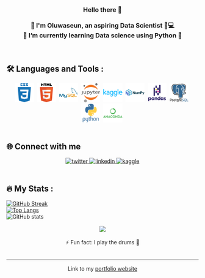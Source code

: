 ### <div align="center">Hello there 👋 <br><br> 👨‍ I'm Oluwaseun, an aspiring Data Scientist 👨💻<br>🌱 I’m currently learning Data science using Python 🌱</div>  

  
<br/>  

## :hammer_and_wrench: Languages and Tools :  
<div align="center">
  <img src="https://github.com/devicons/devicon/blob/master/icons/css3/css3-plain-wordmark.svg"  title="CSS3" alt="CSS" width="50" height="50"/>&nbsp;
  <img src="https://github.com/devicons/devicon/blob/master/icons/html5/html5-original-wordmark.svg" title="HTML5" alt="HTML" width="50" height="50"/>&nbsp;
  <img src="https://github.com/devicons/devicon/blob/master/icons/mysql/mysql-original-wordmark.svg" title="MySQL"  alt="MySQL" width="50" height="50"/>&nbsp;
  <img src="https://github.com/devicons/devicon/blob/master/icons/jupyter/jupyter-original-wordmark.svg" title="Jupyter" alt="Jupyter" width="50" height="50"/>&nbsp;
  <img src="https://github.com/devicons/devicon/blob/master/icons/kaggle/kaggle-original-wordmark.svg" title="Kaggle" alt="Kaggle" width="50" height="50"/>&nbsp;
  <img src="https://github.com/devicons/devicon/blob/master/icons/numpy/numpy-original-wordmark.svg" title="Numpy" alt="Numpy" width="50" height="50"/>&nbsp;
  <img src="https://github.com/devicons/devicon/blob/master/icons/pandas/pandas-original-wordmark.svg" title="Pandas" alt="Pandas" width="50" height="50"/>&nbsp;
  <img src="https://github.com/devicons/devicon/blob/master/icons/postgresql/postgresql-original-wordmark.svg" title="Postgresql" alt="Postgresql" width="50" height="50"/>&nbsp;
  <img src=https://github.com/devicons/devicon/blob/master/icons/python/python-original-wordmark.svg title="Python" alt="Python" width="50" height="50"/>&nbsp;
  <img src=https://github.com/devicons/devicon/blob/master/icons/anaconda/anaconda-original-wordmark.svg title="Anaconda" alt="Anaconda" width="50" height="50"/>&nbsp;
</div>

<br/>  

## 🌐 Connect with me  
<div id="badges" align="center">
  <a href="https://twitter.com/iamzadon" target="_blank">
    <img src=https://img.shields.io/badge/twitter-%2300acee.svg?&style=for-the-badge&logo=twitter&logoColor=white alt=twitter style="margin-bottom: 5px;" />
  </a>
  <a href="https://linkedin.com/in/oluwaseun-ogundeko-54551b234" target="_blank">
    <img src=https://img.shields.io/badge/linkedin-%231E77B5.svg?&style=for-the-badge&logo=linkedin&logoColor=white alt=linkedin style="margin-bottom: 5px;" />
  </a>
  <a href="https://www.kaggle.com/oluwaseunogundeko" target="_blank">
    <img src=https://img.shields.io/badge/kaggle-%2344BAE8.svg?&style=for-the-badge&logo=kaggle&logoColor=white alt=kaggle style="margin-bottom: 5px;" />
  </a>  
</div>  

<br/>  

## :fire: My Stats :
[![GitHub Streak](http://github-readme-streak-stats.herokuapp.com?user=iamunik&theme=dark&background=000000)](https://git.io/streak-stats)<br/>
[![Top Langs](https://github-readme-stats.vercel.app/api/top-langs/?username=iamunik&layout=compact&theme=vision-friendly-dark)](https://github.com/anuraghazra/github-readme-stats)<br/>
![GitHub stats](https://my-repo-8ukj.vercel.app/api?username=iamunik&show_icons=true&theme=great-gatsby)
<br/>  
<div align="center">
<img src="https://komarev.com/ghpvc/?username=iamunik&&style=flat-square" align="center" />
</div>  

<br/>

<div align="center">
⚡ Fun fact: I play the drums 🥁  
</div>
<br/>

----
<div align="center">Link to my <a href="https://oluwaseun-ogundeko.netlify.app/" target="_blank">portfolio website</a></div>
